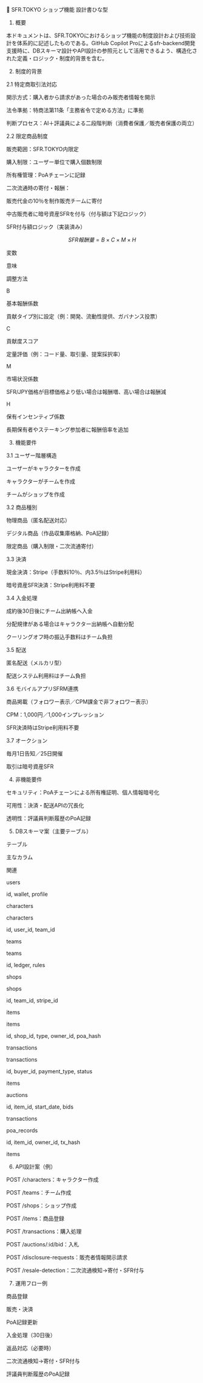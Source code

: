 📄 SFR.TOKYO ショップ機能 設計書ひな型

1. 概要

本ドキュメントは、SFR.TOKYOにおけるショップ機能の制度設計および技術設計を体系的に記述したものである。GitHub Copilot Proによるsfr-backend開発支援時に、DBスキーマ設計やAPI設計の参照元として活用できるよう、構造化された定義・ロジック・制度的背景を含む。

2. 制度的背景

2.1 特定商取引法対応

開示方式：購入者から請求があった場合のみ販売者情報を開示

法令準拠：特商法第11条「主務省令で定める方法」に準拠

判断プロセス：AI＋評議員による二段階判断（消費者保護／販売者保護の両立）

2.2 限定商品制度

販売範囲：SFR.TOKYO内限定

購入制限：ユーザー単位で購入個数制限

所有権管理：PoAチェーンに記録

二次流通時の寄付・報酬：

販売代金の10％を制作販売チームに寄付

中古販売者に暗号資産SFRを付与（付与額は下記ロジック）

SFR付与額ロジック（実装済み）

$$ SFR報酬量 = B \times C \times M \times H $$

変数

意味

調整方法

B

基本報酬係数

貢献タイプ別に設定（例：開発、流動性提供、ガバナンス投票）

C

貢献度スコア

定量評価（例：コード量、取引量、提案採択率）

M

市場状況係数

SFR/JPY価格が目標価格より低い場合は報酬増、高い場合は報酬減

H

保有インセンティブ係数

長期保有者やステーキング参加者に報酬倍率を追加

3. 機能要件

3.1 ユーザー階層構造

ユーザーがキャラクターを作成

キャラクターがチームを作成

チームがショップを作成

3.2 商品種別

物理商品（匿名配送対応）

デジタル商品（作品収集庫格納、PoA記録）

限定商品（購入制限・二次流通寄付）

3.3 決済

現金決済：Stripe（手数料10％、内3.5％はStripe利用料）

暗号資産SFR決済：Stripe利用料不要

3.4 入金処理

成約後30日後にチーム出納帳へ入金

分配規律がある場合はキャラクター出納帳へ自動分配

クーリングオフ時の振込手数料はチーム負担

3.5 配送

匿名配送（メルカリ型）

配送システム利用料はチーム負担

3.6 モバイルアプリSFRM連携

商品掲載（フォロワー表示／CPM課金で非フォロワー表示）

CPM：1,000円／1,000インプレッション

SFR決済時はStripe利用料不要

3.7 オークション

毎月1日告知／25日開催

取引は暗号資産SFR

4. 非機能要件

セキュリティ：PoAチェーンによる所有権証明、個人情報暗号化

可用性：決済・配送APIの冗長化

透明性：評議員判断履歴のPoA記録

5. DBスキーマ案（主要テーブル）

テーブル

主なカラム

関連

users

id, wallet, profile

characters

characters

id, user_id, team_id

teams

teams

id, ledger, rules

shops

shops

id, team_id, stripe_id

items

items

id, shop_id, type, owner_id, poa_hash

transactions

transactions

id, buyer_id, payment_type, status

items

auctions

id, item_id, start_date, bids

transactions

poa_records

id, item_id, owner_id, tx_hash

items

6. API設計案（例）

POST /characters：キャラクター作成

POST /teams：チーム作成

POST /shops：ショップ作成

POST /items：商品登録

POST /transactions：購入処理

POST /auctions/:id/bid：入札

POST /disclosure-requests：販売者情報開示請求

POST /resale-detection：二次流通検知→寄付・SFR付与

7. 運用フロー例

商品登録

販売・決済

PoA記録更新

入金処理（30日後）

返品対応（必要時）

二次流通検知→寄付・SFR付与

評議員判断履歴のPoA記録